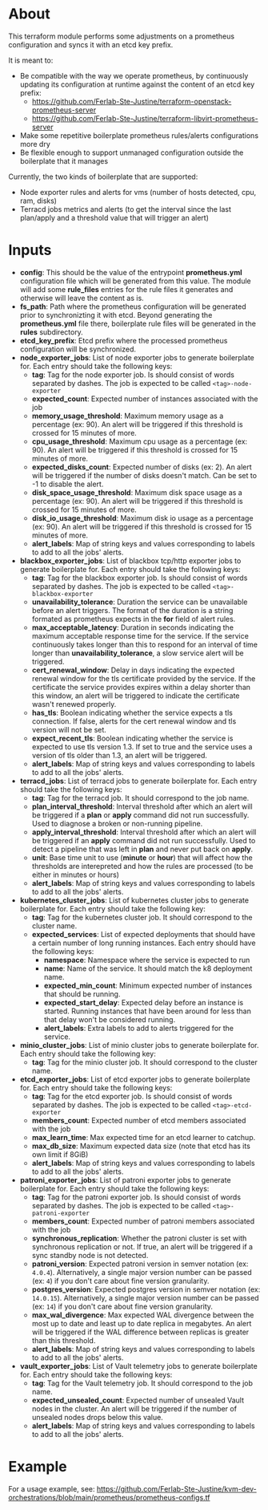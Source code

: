 # About

This terraform module performs some adjustments on a prometheus configuration and syncs it with an etcd key prefix.

It is meant to:
  - Be compatible with the way we operate prometheus, by continuously updating its configuration at runtime against the content of an etcd key prefix:
    - https://github.com/Ferlab-Ste-Justine/terraform-openstack-prometheus-server
    - https://github.com/Ferlab-Ste-Justine/terraform-libvirt-prometheus-server
  - Make some repetitive boilerplate prometheus rules/alerts configurations more dry
  - Be flexible enough to support unmanaged configuration outside the boilerplate that it manages

Currently, the two kinds of boilerplate that are supported:
- Node exporter rules and alerts for vms (number of hosts detected, cpu, ram, disks)
- Terracd jobs metrics and alerts (to get the interval since the last plan/apply and a threshold value that will trigger an alert)

# Inputs

- **config**: This should be the value of the entrypoint **prometheus.yml** configuration file which will be generated from this value. The module will add some **rule_files** entries for the rule files it generates and otherwise will leave the content as is.
- **fs_path**: Path where the prometheus configuration will be generated prior to synchronizting it with etcd. Beyond generating the **prometheus.yml** file there, boilerplate rule files will be generated in the **rules** subdirectory.
- **etcd_key_prefix**: Etcd prefix where the processed prometheus configuration will be synchronized.
- **node_exporter_jobs**: List of node exporter jobs to generate boilerplate for. Each entry should take the following keys:
  - **tag**: Tag for the node exporter job. Is should consist of words separated by dashes. The job is expected to be called `<tag>-node-exporter`
  - **expected_count**: Expected number of instances associated with the job
  - **memory_usage_threshold**: Maximum memory usage as a percentage (ex: 90). An alert will be triggered if this threshold is crossed for 15 minutes of more.
  - **cpu_usage_threshold**: Maximum cpu usage as a percentage (ex: 90). An alert will be triggered if this threshold is crossed for 15 minutes of more.
  - **expected_disks_count**: Expected number of disks (ex: 2). An alert will be triggered if the number of disks doesn't match. Can be set to -1 to disable the alert.
  - **disk_space_usage_threshold**: Maximum disk space usage as a percentage (ex: 90). An alert will be triggered if this threshold is crossed for 15 minutes of more.
  - **disk_io_usage_threshold**: Maximum disk io usage as a percentage (ex: 90). An alert will be triggered if this threshold is crossed for 15 minutes of more.
  - **alert_labels**: Map of string keys and values corresponding to labels to add to all the jobs' alerts.
- **blackbox_exporter_jobs**: List of blackbox tcp/http exporter jobs to generate boilerplate for. Each entry should take the following keys:
  - **tag**: Tag for the blackbox exporter job. Is should consist of words separated by dashes. The job is expected to be called `<tag>-blackbox-exporter`
  - **unavailability_tolerance**: Duration the service can be unavailable before an alert triggers. The format of the duration is a string formated as prometheus expects in the **for** field of alert rules.
  - **max_acceptable_latency**: Duration in seconds indicating the maximum acceptable response time for the service. If the service continuously takes longer than this to respond for an interval of time longer than **unavailability_tolerance**, a slow service alert will be triggered.
  - **cert_renewal_window**: Delay in days indicating the expected renewal window for the tls certificate provided by the service. If the certificate the service provides expires within a delay shorter than this window, an alert will be triggered to indicate the certificate wasn't renewed properly.
  - **has_tls**: Boolean indicating whether the service expects a tls connection. If false, alerts for the cert renewal window and tls version will not be set.
  - **expect_recent_tls**: Boolean indicating whether the service is expected to use tls version 1.3. If set to true and the service uses a version of tls older than 1.3, an alert will be triggered.
  - **alert_labels**: Map of string keys and values corresponding to labels to add to all the jobs' alerts.
- **terracd_jobs**: List of terracd jobs to generate boilerplate for. Each entry should take the following keys:
  - **tag**: Tag for the terracd job. It should correspond to the job name.
  - **plan_interval_threshold**: Interval threshold after which an alert will be triggered if a **plan** or **apply** command did not run successfully. Used to diagnose a broken or non-running pipeline.
  - **apply_interval_threshold**: Interval threshold after which an alert will be triggered if an **apply** command did not run successfully. Used to detect a pipeline that was left in **plan** and never put back on **apply**.
  - **unit**: Base time unit to use (**minute** or **hour**) that will affect how the thresholds are interepreted and how the rules are processed (to be either in minutes or hours)
  - **alert_labels**: Map of string keys and values corresponding to labels to add to all the jobs' alerts.
- **kubernetes_cluster_jobs**: List of kubernetes cluster jobs to generate boilerplate for. Each entry should take the following key:
  - **tag**: Tag for the kubernetes cluster job. It should correspond to the cluster name.
  - **expected_services**: List of expected deployments that should have a certain number of long running instances. Each entry should have the following keys:
    - **namespace**: Namespace where the service is expected to run
    - **name**: Name of the service. It should match the k8 deployment name.
    - **expected_min_count**: Minimum expected number of instances that should be running.
    - **expected_start_delay**: Expected delay before an instance is started. Running instances that have been around for less than that delay won't be considered running.
    - **alert_labels**: Extra labels to add to alerts triggered for the service.
- **minio_cluster_jobs**: List of minio cluster jobs to generate boilerplate for. Each entry should take the following key:
  - **tag**: Tag for the minio cluster job. It should correspond to the cluster name.
- **etcd_exporter_jobs**: List of etcd exporter jobs to generate boilerplate for. Each entry should take the following keys:
  - **tag**: Tag for the etcd exporter job. Is should consist of words separated by dashes. The job is expected to be called `<tag>-etcd-exporter`
  - **members_count**: Expected number of etcd members associated with the job
  - **max_learn_time**: Max expected time for an etcd learner to catchup. 
  - **max_db_size**: Maximum expected data size (note that etcd has its own limit if 8GiB)
  - **alert_labels**: Map of string keys and values corresponding to labels to add to all the jobs' alerts.
- **patroni_exporter_jobs**: List of patroni exporter jobs to generate boilerplate for. Each entry should take the following keys:
  - **tag**: Tag for the patroni exporter job. Is should consist of words separated by dashes. The job is expected to be called `<tag>-patroni-exporter`
  - **members_count**: Expected number of patroni members associated with the job
  - **synchronous_replication**: Whether the patroni cluster is set with synchronous replication or not. If true, an alert will be triggered if a sync standby node is not detected.
  - **patroni_version**: Expected patroni version in semver notation (ex: `4.0.4`). Alternatively, a single major version number can be passed (ex: `4`) if you don't care about fine version granularity.
  - **postgres_version**: Expected postgres version in semver notation (ex: `14.0.15`). Alternatively, a single major version number can be passed (ex: `14`) if you don't care about fine version granularity.
  - **max_wal_divergence**: Max expected WAL divergence between the most up to date and least up to date replica in megabytes. An alert will be triggered if the WAL difference between replicas is greater than this threshold.
  - **alert_labels**: Map of string keys and values corresponding to labels to add to all the jobs' alerts.
- **vault_exporter_jobs**: List of Vault telemetry jobs to generate boilerplate for. Each entry should take the following keys:
  - **tag**: Tag for the Vault telemetry job. It should correspond to the job name.
  - **expected_unsealed_count**: Expected number of unsealed Vault nodes in the cluster. An alert will be triggered if the number of unsealed nodes drops below this value.
  - **alert_labels**: Map of string keys and values corresponding to labels to add to all the jobs' alerts.
  
# Example

For a usage example, see: https://github.com/Ferlab-Ste-Justine/kvm-dev-orchestrations/blob/main/prometheus/prometheus-configs.tf
